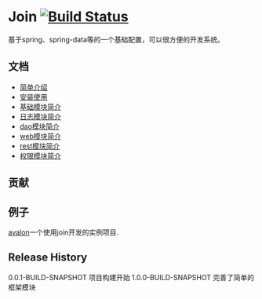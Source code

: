 # Join [![Build Status](https://travis-ci.org/fightteam/Join.png)](https://travis-ci.org/fightteam/Join)

基于spring、spring-data等的一个基础配置，可以很方便的开发系统。

## 文档

- [简单介绍](https://github.com/fightteam/Join/blob/master/src/reference/intro.md)
- [安装使用](https://github.com/fightteam/Join/blob/master/src/reference/install.md)
- [基础模块简介](https://github.com/fightteam/Join/blob/master/src/reference/security.md)
- [日志模块简介](https://github.com/fightteam/Join/blob/master/src/reference/logger.md)
- [dao模块简介](https://github.com/fightteam/Join/blob/master/src/reference/dao.md)
- [web模块简介](https://github.com/fightteam/Join/blob/master/src/reference/web.md)
- [rest模块简介](https://github.com/fightteam/Join/blob/master/src/reference/rest.md)
- [权限模块简介](https://github.com/fightteam/Join/blob/master/src/reference/security.md)

## 贡献

## 例子
[avalon](http://fightteam.github.io/avalon/)一个使用join开发的实例项目.

## Release History
0.0.1-BUILD-SNAPSHOT 项目构建开始
1.0.0-BUILD-SNAPSHOT 完善了简单的框架模块